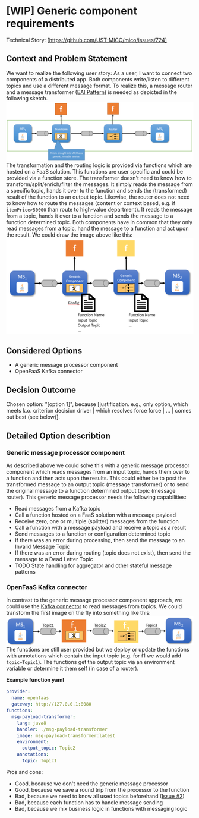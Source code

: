 # [WIP] Generic component requirements


Technical Story: [https://github.com/UST-MICO/mico/issues/724]

## Context and Problem Statement

We want to realize the following user story: As a user, I want to connect two components of a distributed app. Both components write/listen to different topics and
use a different message format. 
To realize this, a message router and a message transformer ([EAI Pattern](https://www.enterpriseintegrationpatterns.com/)) is needed as depicted in the following sketch.
![First scenario](images/FirstScenario.png)
The transformation and the routing logic is provided via functions which are hosted on a FaaS solution. This functions are user specific and could be provided via a function store. The transformer doesn't need to know how to transform/split/enrich/filter the messages. It simply reads the message from a specific topic, hands it over to the function and sends the (transformed) result of the function to an output topic. Likewise, the router does not need to know how to route the messages (content or context based, e.g. if `itemPrice>50000` than route to high-value department). It reads the message from a topic, hands it over to a function and sends the message to a function determined topic. Both components have in common that they only read messages from a topic, hand the message to a function and act upon the result. We could draw the image above like this:
![generic component sketch](images/genericComponent.png)


## Considered Options

* A generic message processor component
* OpenFaaS Kafka connector

## Decision Outcome

Chosen option: "[option 1]", because [justification. e.g., only option, which meets k.o. criterion decision driver | which resolves force force | … | comes out best (see below)].

## Detailed Option describtion

### Generic message processor component

As described above we could solve this with a generic message processor component which reads messages from an input topic, hands them over to a function and then acts upon the results. This could either be to post the transformed message to an output topic (message transformer) or to send the original message to a function determined output topic (message router). This generic message processor needs the following capabilities:

* Read messages from a Kafka topic
* Call a function hosted on a FaaS solution with a message payload
* Receive zero, one or multiple (splitter) messages from the function
* Call a function with a message payload and receive a topic as a result
* Send messages to a function or configuration determined topic 
* If there was an error during processing, then send the message to an Invalid Message Topic
* If there was an error during routing (topic does not exist), then send the message to a Dead Letter Topic
* TODO State handling for aggregator and other stateful message patterns

### OpenFaaS Kafka connector

In contrast to the generic message processor component approach, we could use the [Kafka connector](https://github.com/openfaas-incubator/kafka-connector) to read messages from topics.
We could transform the first image on the fly into something like this: 
![generic component sketch](images/openFaasKafka.png)
The functions are still user provided but we deploy or update the functions with annotations which contain the input topic (e.g. for f1 we would add `topic=Topic1`). The functions get the output topic via an environment variable or determine it them self (in case of a router). 

**Example function yaml**
```yaml
provider:
  name: openfaas
  gateway: http://127.0.0.1:8080
functions:
  msg-payload-transformer:
    lang: java8
    handler: ./msg-payload-transformer
    image: msg-payload-transformer:latest
    environment:
      output_topic: Topic2
    annotations:
      topic: Topic1
```

Pros and cons:
* Good, because we don't need the generic message processor
* Good, because we save a round trip from the processor to the function
* Bad, because we need to know all used topics beforehand ([Issue #2](https://github.com/openfaas-incubator/kafka-connector/issues/2))
* Bad, because each function has to handle message sending
* Bad, because we mix business logic in functions with messaging logic